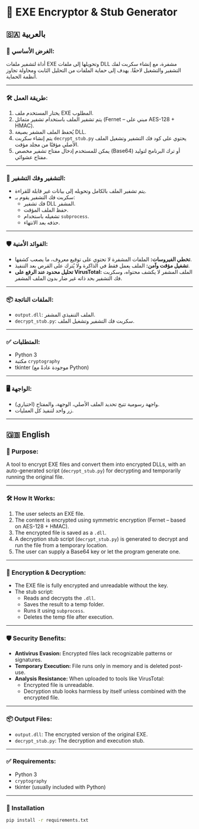 
# 🔐 EXE Encryptor & Stub Generator

## 🇸🇦 بالعربية

### 📌 الغرض الأساسي:
أداة لتشفير ملفات EXE وتحويلها إلى ملفات DLL مشفرة، مع إنشاء سكربت لفك التشفير والتشغيل لاحقًا. يهدف إلى حماية الملفات من التحليل الثابت ومحاولة تجاوز أنظمة الحماية.

---

### 🛠️ طريقة العمل:
1. يختار المستخدم ملف EXE المطلوب.
2. يتم تشفير الملف باستخدام تشفير متماثل (Fernet – مبني على AES-128 + HMAC).
3. يُحفظ الملف المشفر بصيغة DLL.
4. يتم إنشاء سكربت `decrypt_stub.py` يحتوي على كود فك التشفير وتشغيل الملف الأصلي مؤقتًا من مجلد مؤقت.
5. يمكن للمستخدم إدخال مفتاح تشفير مخصص (Base64) أو ترك البرنامج لتوليد مفتاح عشوائي.

---

### 🔐 التشفير وفك التشفير:
- يتم تشفير الملف بالكامل وتحويله إلى بيانات غير قابلة للقراءة.
- سكربت فك التشفير يقوم بـ:
  - فك تشفير DLL المشفر.
  - حفظ الملف المؤقت.
  - تشغيله باستخدام `subprocess`.
  - حذفه بعد الانتهاء.

---

### 🛡️ الفوائد الأمنية:
- **تخطي الفيروسات:** الملفات المشفرة لا تحتوي على توقيع معروف، ما يصعب كشفها.
- **تشغيل مؤقت وآمن:** الملف يعمل فقط في الذاكرة ولا يُترك على القرص بعد التنفيذ.
- **تحليل محدود عند الرفع على VirusTotal:** الملف المشفر لا يكشف محتواه، وسكربت فك التشفير بحد ذاته غير ضار بدون الملف المشفر.

---

### 📦 الملفات الناتجة:
- `output.dll`: الملف التنفيذي المشفر.
- `decrypt_stub.py`: سكربت فك التشفير وتشغيل الملف.

---

### ✅ المتطلبات:
- Python 3
- مكتبة `cryptography`
- tkinter (موجودة عادةً مع Python)

---

### 🖥️ الواجهة:
- واجهة رسومية تتيح تحديد الملف الأصلي، الوجهة، والمفتاح (اختياري).
- زر واحد لتنفيذ كل العمليات.

---

## 🇬🇧 English

### 📌 Purpose:
A tool to encrypt EXE files and convert them into encrypted DLLs, with an auto-generated script (`decrypt_stub.py`) for decrypting and temporarily running the original file.

---

### 🛠️ How It Works:
1. The user selects an EXE file.
2. The content is encrypted using symmetric encryption (Fernet – based on AES-128 + HMAC).
3. The encrypted file is saved as a `.dll`.
4. A decryption stub script (`decrypt_stub.py`) is generated to decrypt and run the file from a temporary location.
5. The user can supply a Base64 key or let the program generate one.

---

### 🔐 Encryption & Decryption:
- The EXE file is fully encrypted and unreadable without the key.
- The stub script:
  - Reads and decrypts the `.dll`.
  - Saves the result to a temp folder.
  - Runs it using `subprocess`.
  - Deletes the temp file after execution.

---

### 🛡️ Security Benefits:
- **Antivirus Evasion:** Encrypted files lack recognizable patterns or signatures.
- **Temporary Execution:** File runs only in memory and is deleted post-use.
- **Analysis Resistance:** When uploaded to tools like VirusTotal:
  - Encrypted file is unreadable.
  - Decryption stub looks harmless by itself unless combined with the encrypted file.

---

### 📦 Output Files:
- `output.dll`: The encrypted version of the original EXE.
- `decrypt_stub.py`: The decryption and execution stub.

---

### ✅ Requirements:
- Python 3
- `cryptography`
- tkinter (usually included with Python)

---

### 🔧 Installation
```bash
pip install -r requirements.txt
```
